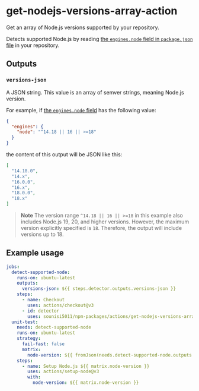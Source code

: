 # get-nodejs-versions-array-action

Get an array of Node.js versions supported by your repository.

Detects supported Node.js by reading [the `engines.node` field in `package.json` file] in your repository.

[the `engines.node` field in `package.json` file]: https://docs.npmjs.com/cli/configuring-npm/package-json#engines

## Outputs

### `versions-json`

A JSON string. This value is an array of semver strings, meaning Node.js version.

For example, if [the `engines.node` field][the `engines.node` field in `package.json` file] has the following value:

```json
{
  "engines": {
    "node": "^14.18 || 16 || >=18"
  }
}
```

the content of this output will be JSON like this:

```json
[
  "14.18.0",
  "14.x",
  "16.0.0",
  "16.x",
  "18.0.0",
  "18.x"
]
```

> **Note**
> The version range `^14.18 || 16 || >=18` in this example also includes Node.js 19, 20, and higher versions.
> However, the maximum version explicitly specified is `18`.
> Therefore, the output will include versions up to 18.

## Example usage

```yaml
jobs:
  detect-supported-node:
    runs-on: ubuntu-latest
    outputs:
      versions-json: ${{ steps.detector.outputs.versions-json }}
    steps:
      - name: Checkout
        uses: actions/checkout@v3
      - id: detector
        uses: sounisi5011/npm-packages/actions/get-nodejs-versions-array@get-nodejs-versions-array-action-v0
  unit-test:
    needs: detect-supported-node
    runs-on: ubuntu-latest
    strategy:
      fail-fast: false
      matrix:
        node-version: ${{ fromJson(needs.detect-supported-node.outputs.versions-json) }}
    steps:
      - name: Setup Node.js ${{ matrix.node-version }}
        uses: actions/setup-node@v3
        with:
          node-version: ${{ matrix.node-version }}
```
